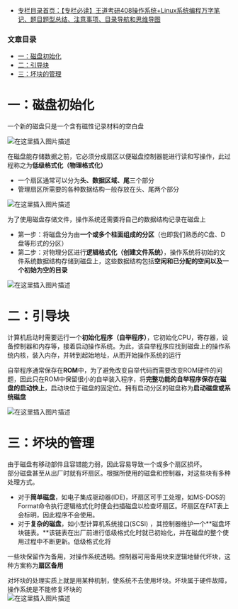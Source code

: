  

- [专栏目录首页：【专栏必读】王道考研408操作系统+Linux系统编程万字笔记、题目题型总结、注意事项、目录导航和思维导图](https://zhangxing-tech.blog.csdn.net/article/details/121004242?spm=1001.2014.3001.5502)

### 文章目录

- [一：磁盘初始化](#_6)
- [二：引导块](#_27)
- [三：坏块的管理](#_36)

# 一：磁盘初始化

一个新的磁盘只是一个含有磁性记录材料的空白盘

![在这里插入图片描述](https://ziquyun.com/main/csdn/img?url=https%3A%2F%2Fimg-blog.csdnimg.cn%2Fb4c3550bb7ff44e6baed085e6f73404f.png%3Fx-oss-process%3Dimage%2Fwatermark%2Ctype_d3F5LXplbmhlaQ%2Cshadow_50%2Ctext_Q1NETiBA5b-r5LmQ5rGf5rmW%2Csize_20%2Ccolor_FFFFFF%2Ct_70%2Cg_se%2Cx_16&rfUrl=https%3A%2F%2Fzhangxing-tech.blog.csdn.net%2Farticle%2Fdetails%2F122371090)

在磁盘能存储数据之前，它必须分成扇区以便磁盘控制器能进行读和写操作，此过程称之为**低级格式化（物理格式化）**

- 一个扇区通常可以分为**头、数据区域、尾**三个部分
- 管理扇区所需要的各种数据结构一般存放在头、尾两个部分

![在这里插入图片描述](https://ziquyun.com/main/csdn/img?url=https%3A%2F%2Fimg-blog.csdnimg.cn%2F4dc4315f2cd94b2f93dc7bec342e8609.png%3Fx-oss-process%3Dimage%2Fwatermark%2Ctype_d3F5LXplbmhlaQ%2Cshadow_50%2Ctext_Q1NETiBA5b-r5LmQ5rGf5rmW%2Csize_18%2Ccolor_FFFFFF%2Ct_70%2Cg_se%2Cx_16&rfUrl=https%3A%2F%2Fzhangxing-tech.blog.csdn.net%2Farticle%2Fdetails%2F122371090)

为了使用磁盘存储文件，操作系统还需要将自己的数据结构记录在磁盘上

- 第一步：将磁盘分为由**一个或多个柱面组成的分区**（也即我们熟悉的C盘、D盘等形式的分区）
- 第二步：对物理分区进行**逻辑格式化（创建文件系统）**，操作系统将初始的文件系统数据结构存储到磁盘上，这些数据结构包括**空闲和已分配的空间以及一个初始为空的目录**

![在这里插入图片描述](https://ziquyun.com/main/csdn/img?url=https%3A%2F%2Fimg-blog.csdnimg.cn%2F909952539b614acc81b2fb7f7ff6faf1.png%3Fx-oss-process%3Dimage%2Fwatermark%2Ctype_d3F5LXplbmhlaQ%2Cshadow_50%2Ctext_Q1NETiBA5b-r5LmQ5rGf5rmW%2Csize_18%2Ccolor_FFFFFF%2Ct_70%2Cg_se%2Cx_16&rfUrl=https%3A%2F%2Fzhangxing-tech.blog.csdn.net%2Farticle%2Fdetails%2F122371090)

# 二：引导块

计算机启动时需要运行一个**初始化程序（自举程序）**，它初始化CPU，寄存器，设备控制器和内存等，接着启动操作系统。为此，该自举程序应找到磁盘上的操作系统内核，装入内存，并转到起始地址，从而开始操作系统的运行

自举程序通常保存在**ROM**中，为了避免改变自举代码而需要改变ROM硬件的问题，因此只在ROM中保留很小的自举装入程序，将**完整功能的自举程序保存在磁盘的启动快上**，启动块位于磁盘的固定位。拥有启动分区的磁盘称为**启动磁盘或系统磁盘**

![在这里插入图片描述](https://ziquyun.com/main/csdn/img?url=https%3A%2F%2Fimg-blog.csdnimg.cn%2F57867c3df6b245db90e92f524c76603b.png%3Fx-oss-process%3Dimage%2Fwatermark%2Ctype_d3F5LXplbmhlaQ%2Cshadow_50%2Ctext_Q1NETiBA5b-r5LmQ5rGf5rmW%2Csize_20%2Ccolor_FFFFFF%2Ct_70%2Cg_se%2Cx_16&rfUrl=https%3A%2F%2Fzhangxing-tech.blog.csdn.net%2Farticle%2Fdetails%2F122371090)

# 三：坏块的管理

由于磁盘有移动部件且容错能力弱，因此容易导致一个或多个扇区损坏。  
部分磁盘甚至从出厂时就有坏扇区。根据所使用的磁盘和控制器，对这些块有多种处理方式。

- 对于**简单磁盘**，如电子集成驱动器\(IDE\)，坏扇区可手工处理，如MS-DOS的Format命令执行逻辑格式化时便会扫描磁盘以检查坏扇区。坏扇区在FAT表上会标明，因此程序不会使用。
- 对于**复杂的磁盘**，如小型计算机系统接口\(SCSI\) ，其控制器维护一个\*\*磁盘坏块链表。\*\*该链表在出厂前进行低级格式化时就已初始化，并在磁盘的整个使用过程中不断更新。低级格式化将

一些块保留作为备用，对操作系统透明。控制器可用备用块来逻辑地替代坏块，这种方案称为**扇区备用**

对坏块的处理实质上就是用某种机制，使系统不去使用坏块。坏块属于硬件故障，操作系统是不能修复坏块的  
![在这里插入图片描述](https://ziquyun.com/main/csdn/img?url=https%3A%2F%2Fimg-blog.csdnimg.cn%2F3472c0b44830493f967df82d2ce072a8.png%3Fx-oss-process%3Dimage%2Fwatermark%2Ctype_d3F5LXplbmhlaQ%2Cshadow_50%2Ctext_Q1NETiBA5b-r5LmQ5rGf5rmW%2Csize_20%2Ccolor_FFFFFF%2Ct_70%2Cg_se%2Cx_16&rfUrl=https%3A%2F%2Fzhangxing-tech.blog.csdn.net%2Farticle%2Fdetails%2F122371090)